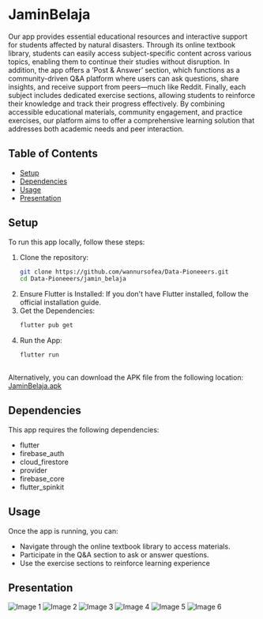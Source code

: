 # JaminBelaja
Our app provides essential educational resources and interactive support for students affected by natural disasters. Through its online textbook library, students can easily access subject-specific content across various topics, enabling them to continue their studies without disruption. In addition, the app offers a ‘Post & Answer’ section, which functions as a community-driven Q&A platform where users can ask questions, share insights, and receive support from peers—much like Reddit. Finally, each subject includes dedicated exercise sections, allowing students to reinforce their knowledge and track their progress effectively. By combining accessible educational materials, community engagement, and practice exercises, our platform aims to offer a comprehensive learning solution that addresses both academic needs and peer interaction.

## Table of Contents
- [Setup](#setup)
- [Dependencies](#dependencies)
- [Usage](#usage)
- [Presentation](#presentation)

## Setup

To run this app locally, follow these steps:

1. Clone the repository:
   ```bash
   git clone https://github.com/wannursofea/Data-Pioneeers.git
   cd Data-Pioneeers/jamin_belaja
2. Ensure Flutter is Installed: If you don't have Flutter installed, follow the official installation guide.
3. Get the Dependencies:
   ```bash
   flutter pub get
4. Run the App:
   ```bash
   flutter run
  
Alternatively, you can download the APK file from the following location: 
[JaminBelaja.apk](https://github.com/wannursofea/Data-Pioneeers/blob/main/jamin_belaja_apk/app-release.apk)
## Dependencies
This app requires the following dependencies:
- flutter
- firebase_auth
- cloud_firestore
- provider
- firebase_core
- flutter_spinkit

## Usage
Once the app is running, you can:
- Navigate through the online textbook library to access materials.
- Participate in the Q&A section to ask or answer questions.
- Use the exercise sections to reinforce learning experience
  
## Presentation
![Image 1](./presentation/1.png)
![Image 2](./presentation/2.png)
![Image 3](./presentation/3.png)
![Image 4](./presentation/4.png)
![Image 5](./presentation/5.png)
![Image 6](./presentation/6.png)

